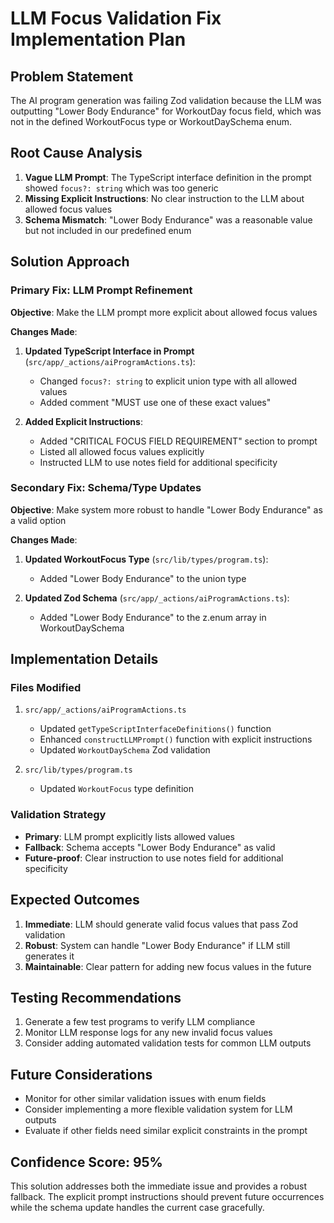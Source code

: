 # LLM Focus Validation Fix Implementation Plan

## Problem Statement

The AI program generation was failing Zod validation because the LLM was outputting "Lower Body Endurance" for WorkoutDay focus field, which was not in the defined WorkoutFocus type or WorkoutDaySchema enum.

## Root Cause Analysis

1. **Vague LLM Prompt**: The TypeScript interface definition in the prompt showed `focus?: string` which was too generic
2. **Missing Explicit Instructions**: No clear instruction to the LLM about allowed focus values
3. **Schema Mismatch**: "Lower Body Endurance" was a reasonable value but not included in our predefined enum

## Solution Approach

### Primary Fix: LLM Prompt Refinement

**Objective**: Make the LLM prompt more explicit about allowed focus values

**Changes Made**:

1. **Updated TypeScript Interface in Prompt** (`src/app/_actions/aiProgramActions.ts`):

   - Changed `focus?: string` to explicit union type with all allowed values
   - Added comment "MUST use one of these exact values"

2. **Added Explicit Instructions**:
   - Added "CRITICAL FOCUS FIELD REQUIREMENT" section to prompt
   - Listed all allowed focus values explicitly
   - Instructed LLM to use notes field for additional specificity

### Secondary Fix: Schema/Type Updates

**Objective**: Make system more robust to handle "Lower Body Endurance" as a valid option

**Changes Made**:

1. **Updated WorkoutFocus Type** (`src/lib/types/program.ts`):

   - Added "Lower Body Endurance" to the union type

2. **Updated Zod Schema** (`src/app/_actions/aiProgramActions.ts`):
   - Added "Lower Body Endurance" to the z.enum array in WorkoutDaySchema

## Implementation Details

### Files Modified

1. `src/app/_actions/aiProgramActions.ts`

   - Updated `getTypeScriptInterfaceDefinitions()` function
   - Enhanced `constructLLMPrompt()` function with explicit instructions
   - Updated `WorkoutDaySchema` Zod validation

2. `src/lib/types/program.ts`
   - Updated `WorkoutFocus` type definition

### Validation Strategy

- **Primary**: LLM prompt explicitly lists allowed values
- **Fallback**: Schema accepts "Lower Body Endurance" as valid
- **Future-proof**: Clear instruction to use notes field for additional specificity

## Expected Outcomes

1. **Immediate**: LLM should generate valid focus values that pass Zod validation
2. **Robust**: System can handle "Lower Body Endurance" if LLM still generates it
3. **Maintainable**: Clear pattern for adding new focus values in the future

## Testing Recommendations

1. Generate a few test programs to verify LLM compliance
2. Monitor LLM response logs for any new invalid focus values
3. Consider adding automated validation tests for common LLM outputs

## Future Considerations

- Monitor for other similar validation issues with enum fields
- Consider implementing a more flexible validation system for LLM outputs
- Evaluate if other fields need similar explicit constraints in the prompt

## Confidence Score: 95%

This solution addresses both the immediate issue and provides a robust fallback. The explicit prompt instructions should prevent future occurrences while the schema update handles the current case gracefully.
